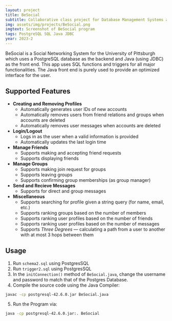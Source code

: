 ```yaml
---
layout: project
title: BeSocial
subtitle: Collaborative class project for Database Management Systems at the University of Pittsburgh
img: assets/img/projects/BeSocial.png
imgtext: Screenshot of BeSocial program
tags: PostgreSQL SQL Java JDBC
year: 2023-2
---
```


BeSocial is a Social Networking System for the University of Pittsburgh which uses a PostgreSQL database as the backend and Java (using JDBC) as the front end. This app uses SQL functions and triggers for all major functionalities. The Java front end is purely used to provide an optimized interface for the user.

## Supported Features
- **Creating and Removing Profiles**
  - Automatically generates user IDs of new accounts
  - Automatically removes users from friend relations and groups when accounts are deleted
  - Automatically removes user messages when accounts are deleted 
- **Login/Logout**
  - Logs in as the user when a valid information is provided
  - Automatically updates the last login time
- **Manage Friends**
  - Supports making and accepting friend requests
  - Supports displaying friends
- **Manage Groups**
  - Supports making join request for groups
  - Supports leaving groups
  - Supports confirming group memberships (as group manager)
- **Send and Recieve Messages**
  - Supports for direct and group messages
- **Miscellaneous**
  - Supports searching for profile given a string query (for name, email, etc.)
  - Supports ranking groups based on the number of members
  - Supports ranking user profiles based on the number of friends
  - Supports ranking user profiles based on the number of messages
  - Supports *Three Degrees* — calculating a path from a user to another with at most 3 hops between them

## Usage
1. Run `schema2.sql` using PostgresSQL
2. Run `trigger2.sql` using PostgresSQL
3. In the `initConnection()` method of `BeSocial.java`, change the username and password to match that of the Postgres Database.
4. Compile the source code using the Java Compiler:
```sh
javac -cp postgresql-42.6.0.jar BeSocial.java
```
5. Run the Program via:
```sh
java -cp postgresql-42.6.0.jar:. BeSocial
```